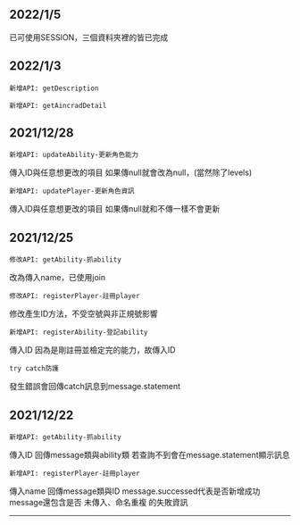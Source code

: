 2022/1/5
-----------------------

已可使用SESSION，三個資料夾裡的皆已完成

2022/1/3
-----------------------

    新增API: getDescription

    新增API: getAincradDetail

2021/12/28
-----------------------

    新增API: updateAbility-更新角色能力

傳入ID與任意想更改的項目
如果傳null就會改為null，(當然除了levels)

    新增API: updatePlayer-更新角色資訊

傳入ID與任意想更改的項目
如果傳null就和不傳一樣不會更新

2021/12/25
-----------------------

    修改API: getAbility-抓ability

改為傳入name，已使用join

    修改API: registerPlayer-註冊player

修改產生ID方法，不受空號與非正規號影響

    新增API: registerAbility-登記ability

傳入ID
因為是剛註冊並檢定完的能力，故傳入ID

    try catch防護

發生錯誤會回傳catch訊息到message.statement

2021/12/22
-----------------------

    新增API: getAbility-抓ability

傳入ID
回傳message類與ability類
若查詢不到會在message.statement顯示訊息

    新增API: registerPlayer-註冊player

傳入name
回傳message類與ID
message.successed代表是否新增成功
message還包含是否 未傳入、命名重複 的失敗資訊

-----------------------
